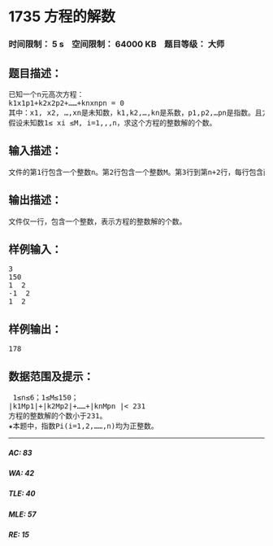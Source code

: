 # 1735 方程的解数   
### 时间限制： 5 s&nbsp;&nbsp;&nbsp;&nbsp;空间限制： 64000 KB&nbsp;&nbsp;&nbsp;&nbsp;题目等级： 大师  
## 题目描述：  

<pre>
已知一个n元高次方程：
k1x1p1+k2x2p2+……+knxnpn = 0
其中：x1, x2, …,xn是未知数，k1,k2,…,kn是系数，p1,p2,…pn是指数。且方程中的所有数均为整数。
假设未知数1≤ xi ≤M, i=1,,,n，求这个方程的整数解的个数。
</pre>
  
  
## 输入描述：  

<pre>
文件的第1行包含一个整数n。第2行包含一个整数M。第3行到第n+2行，每行包含两个整数，分别表示ki和pi。两个整数之间用一个空格隔开。第3行的数据对应i=1，第n+2行的数据对应i=n。
</pre>
  
  
## 输出描述：  

<pre>
文件仅一行，包含一个整数，表示方程的整数解的个数。
</pre>
  
  
## 样例输入：  

<pre>
3
150
1  2
-1  2
1  2
</pre>
  
  
## 样例输出：  

<pre>
178
</pre>
  
  
## 数据范围及提示：  

<pre>
 1≤n≤6；1≤M≤150；
|k1Mp1|+|k2Mp2|+……+|knMpn |< 231
方程的整数解的个数小于231。
★本题中，指数Pi(i=1,2,……,n)均为正整数。
</pre>
  
  
***  

##### AC: 83  
##### WA: 42  
##### TLE: 40  
##### MLE: 57  
##### RE: 15  
